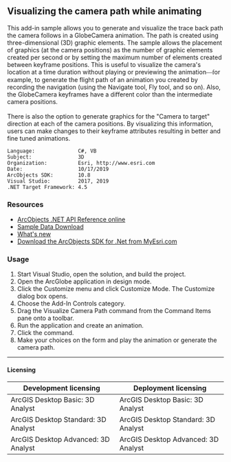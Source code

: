 ## Visualizing the camera path while animating

  <div xmlns="http://www.w3.org/1999/xhtml" xmlns:my="http://schemas.microsoft.com/office/infopath/2003/myXSD/2006-02-10T23:25:53">This add-in sample allows you to generate and visualize the trace back path the camera follows in a GlobeCamera animation. The path is created using three-dimensional (3D) graphic elements. The sample allows the placement of graphics (at the camera positions) as the number of graphic elements created per second or by setting the maximum number of elements created between keyframe positions. This is useful to visualize the camera's location at a time duration without playing or previewing the animation<font face="Verdana">—f</font>or example, to generate the flight path of an animation you created by recording the navigation (using the Navigate tool, Fly tool, and so on). Also, the GlobeCamera keyframes have a different color than the intermediate camera positions. </div>
  <div xmlns="http://www.w3.org/1999/xhtml" xmlns:my="http://schemas.microsoft.com/office/infopath/2003/myXSD/2006-02-10T23:25:53"> </div>
  <div xmlns="http://www.w3.org/1999/xhtml" xmlns:my="http://schemas.microsoft.com/office/infopath/2003/myXSD/2006-02-10T23:25:53">There is also the option to generate graphics for the "Camera to target" direction at each of the camera positions. By visualizing this information, users can make changes to their keyframe attributes resulting in better and fine tuned animations.</div>  


<!-- TODO: Fill this section below with metadata about this sample-->
```
Language:              C#, VB
Subject:               3D
Organization:          Esri, http://www.esri.com
Date:                  10/17/2019
ArcObjects SDK:        10.8
Visual Studio:         2017, 2019
.NET Target Framework: 4.5
```

### Resources

* [ArcObjects .NET API Reference online](http://desktop.arcgis.com/en/arcobjects/latest/net/webframe.htm)  
* [Sample Data Download](../../releases)  
* [What's new](http://desktop.arcgis.com/en/arcobjects/latest/net/webframe.htm#91cabc68-2271-400a-8ff9-c7fb25108546.htm)  
* [Download the ArcObjects SDK for .Net from MyEsri.com](https://my.esri.com/)  

### Usage
1. Start Visual Studio, open the solution, and build the project.  
1. Open the ArcGlobe application in design mode.  
1. Click the Customize menu and click Customize Mode. The Customize dialog box opens.   
1. Choose the Add-In Controls category.  
1. Drag the Visualize Camera Path command from the Command Items pane onto a toolbar.  
1. Run the application and create an animation.  
1. Click the command.  
1. Make your choices on the form and play the animation or generate the camera path.  









---------------------------------

#### Licensing  
| Development licensing | Deployment licensing | 
| ------------- | ------------- | 
| ArcGIS Desktop Basic: 3D Analyst | ArcGIS Desktop Basic: 3D Analyst |  
| ArcGIS Desktop Standard: 3D Analyst | ArcGIS Desktop Standard: 3D Analyst |  
| ArcGIS Desktop Advanced: 3D Analyst | ArcGIS Desktop Advanced: 3D Analyst |  


